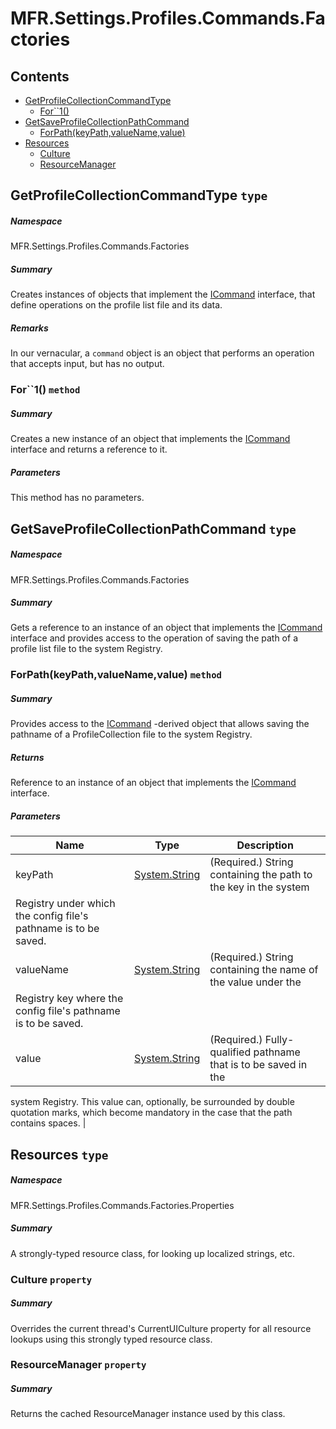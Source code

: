 <a name='assembly'></a>
# MFR.Settings.Profiles.Commands.Factories

## Contents

- [GetProfileCollectionCommandType](#T-MFR-Settings-Profiles-Commands-Factories-GetProfileCollectionCommandType 'MFR.Settings.Profiles.Commands.Factories.GetProfileCollectionCommandType')
  - [For\`\`1()](#M-MFR-Settings-Profiles-Commands-Factories-GetProfileCollectionCommandType-For``1-MFR-Messages-Constants-MessageType- 'MFR.Settings.Profiles.Commands.Factories.GetProfileCollectionCommandType.For``1(MFR.Messages.Constants.MessageType)')
- [GetSaveProfileCollectionPathCommand](#T-MFR-Settings-Profiles-Commands-Factories-GetSaveProfileCollectionPathCommand 'MFR.Settings.Profiles.Commands.Factories.GetSaveProfileCollectionPathCommand')
  - [ForPath(keyPath,valueName,value)](#M-MFR-Settings-Profiles-Commands-Factories-GetSaveProfileCollectionPathCommand-ForPath-System-String,System-String,System-String- 'MFR.Settings.Profiles.Commands.Factories.GetSaveProfileCollectionPathCommand.ForPath(System.String,System.String,System.String)')
- [Resources](#T-MFR-Settings-Profiles-Commands-Factories-Properties-Resources 'MFR.Settings.Profiles.Commands.Factories.Properties.Resources')
  - [Culture](#P-MFR-Settings-Profiles-Commands-Factories-Properties-Resources-Culture 'MFR.Settings.Profiles.Commands.Factories.Properties.Resources.Culture')
  - [ResourceManager](#P-MFR-Settings-Profiles-Commands-Factories-Properties-Resources-ResourceManager 'MFR.Settings.Profiles.Commands.Factories.Properties.Resources.ResourceManager')

<a name='T-MFR-Settings-Profiles-Commands-Factories-GetProfileCollectionCommandType'></a>
## GetProfileCollectionCommandType `type`

##### Namespace

MFR.Settings.Profiles.Commands.Factories

##### Summary

Creates instances of objects that implement the [ICommand](#T-MFR-ICommand 'MFR.ICommand') interface, that define operations on the profile list file and its data.

##### Remarks

In our vernacular, a `command` object is an object that performs an
operation that accepts input, but has no output.

<a name='M-MFR-Settings-Profiles-Commands-Factories-GetProfileCollectionCommandType-For``1-MFR-Messages-Constants-MessageType-'></a>
### For\`\`1() `method`

##### Summary

Creates a new instance of an object that implements the [ICommand](#T-MFR-ICommand 'MFR.ICommand') interface and returns a reference to it.

##### Parameters

This method has no parameters.

<a name='T-MFR-Settings-Profiles-Commands-Factories-GetSaveProfileCollectionPathCommand'></a>
## GetSaveProfileCollectionPathCommand `type`

##### Namespace

MFR.Settings.Profiles.Commands.Factories

##### Summary

Gets a reference to an instance of an object that implements the
[ICommand](#T-MFR-ICommand 'MFR.ICommand')
interface and provides access to the
operation of saving the path of a profile list file to the system Registry.

<a name='M-MFR-Settings-Profiles-Commands-Factories-GetSaveProfileCollectionPathCommand-ForPath-System-String,System-String,System-String-'></a>
### ForPath(keyPath,valueName,value) `method`

##### Summary

Provides access to the [ICommand](#T-MFR-ICommand 'MFR.ICommand')
-derived object that allows saving the pathname of a ProfileCollection
file to the system Registry.

##### Returns

Reference to an instance of an object that implements the
[ICommand](#T-MFR-Messages-Commands-Interfaces-ICommand 'MFR.Messages.Commands.Interfaces.ICommand')
interface.

##### Parameters

| Name | Type | Description |
| ---- | ---- | ----------- |
| keyPath | [System.String](http://msdn.microsoft.com/query/dev14.query?appId=Dev14IDEF1&l=EN-US&k=k:System.String 'System.String') | (Required.) String containing the path to the key in the system
Registry under which the config file's pathname is to be saved. |
| valueName | [System.String](http://msdn.microsoft.com/query/dev14.query?appId=Dev14IDEF1&l=EN-US&k=k:System.String 'System.String') | (Required.) String containing the name of the value under the
Registry key where the config file's pathname is to be saved. |
| value | [System.String](http://msdn.microsoft.com/query/dev14.query?appId=Dev14IDEF1&l=EN-US&k=k:System.String 'System.String') | (Required.) Fully-qualified pathname that is to be saved in the
system Registry. This value can, optionally, be surrounded by double
quotation marks, which become mandatory in the case that the path
contains spaces. |

<a name='T-MFR-Settings-Profiles-Commands-Factories-Properties-Resources'></a>
## Resources `type`

##### Namespace

MFR.Settings.Profiles.Commands.Factories.Properties

##### Summary

A strongly-typed resource class, for looking up localized strings, etc.

<a name='P-MFR-Settings-Profiles-Commands-Factories-Properties-Resources-Culture'></a>
### Culture `property`

##### Summary

Overrides the current thread's CurrentUICulture property for all
  resource lookups using this strongly typed resource class.

<a name='P-MFR-Settings-Profiles-Commands-Factories-Properties-Resources-ResourceManager'></a>
### ResourceManager `property`

##### Summary

Returns the cached ResourceManager instance used by this class.
